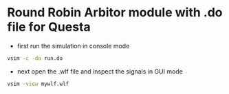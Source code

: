 # Round Robin Arbitor module with .do file for Questa

- first run the simulation in console mode
```bash
vsim -c -do run.do
```
- next open the .wlf file and inspect the signals in GUI mode
```bash
vsim -view mywlf.wlf
```
